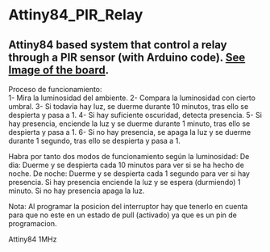 # Attiny84_PIR_Relay
Attiny84 based system that control a relay through a PIR sensor (with Arduino code).
[See Image of the board](Image.png).
-------------------------------------------------------------------------------------
Proceso de funcionamiento:  
  1- Mira la luminosidad del ambiente.
  2- Compara la luminosidad con cierto umbral.
  3- Si todavia hay luz, se duerme durante 10 minutos, tras ello se despierta y pasa a 1.
  4- Si hay suficiente oscuridad, detecta presencia.
  5- Si hay presencia, enciende la luz y se duerme durante 1 minuto, tras ello se despierta y pasa a 1.
  6- Si no hay presencia, se apaga la luz y se duerme durante 1 segundo, tras ello se despierta y pasa a 1.
  
Habra por tanto dos modos de funcionamiento según la luminosidad:
  De dia: Duerme y se despierta cada 10 minutos para ver si se ha hecho de noche.
  De noche: Duerme y se despierta cada 1 segundo para ver si hay presencia. Si hay presencia enciende la luz y se
  espera (durmiendo) 1 minuto. Si no hay presencia apaga la luz.
  
  Nota: Al programar la posicion del interruptor hay que tenerlo en cuenta para que no este en un estado de pull
  (activado) ya que es un pin de programacion.
  
Attiny84 1MHz
